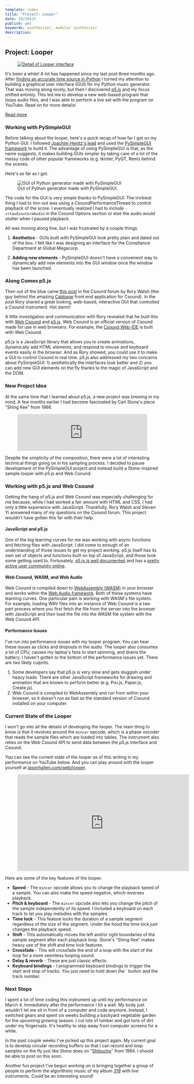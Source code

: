 ```yaml
---
template: index
title: "Project: Looper"
date: 20210425
publish: yes
keywords: synthesizer, modular synthesizer
description: 
---
```

## Project: Looper

<figure><a href="/blog/project-looper.html"><img src="/images/looper.png" alt="Detail of Looper interface"/></a>
</figure>

It's been a while! A lot has happened since my last post three months ago. After [finding an accurate time source in Python](index.php?option=com_content&view=article&id=21:project-musical-time-in-python&catid=8:blog) I turned my attention to building a graphical user interface (GUI) for my Python music generator. That was moving along nicely, but then I discovered [p5.js](https://p5js.org/) and my focus shifted entirely. This led me to develop a new web-based program that loops audio files, and I was able to perform a live set with the program on YouTube. Read on for more details!

<a class="readmore" href="">Read more</a>

### Working with PySimpleGUI

Before talking about the looper, here's a quick recap of how far I got on my Python GUI. I followed [Joachim Heintz's lead](https://github.com/csound/ctcsound/blob/master/cookbook/11-GUI-with-PySimpleGUI.ipynb) and used the [PySimpleGUI framework](https://pysimplegui.readthedocs.io/en/latest/) to build it. The advantage of using PySimpleGUI is that, as the name suggests, it makes building GUIs simpler by taking care of a lot of the messy code of other popular frameworks (e.g. tkinter, PyQT, Remi) behind the scenes.

Here's as far as I got.

<figure><img src="/images/python_generator.png" alt="GUI of Python generator made with PySimpleGUI"/>
<figcaption>GUI of Python generator made with PySimpleGUI.</figcaption>
</figure>

The code for the GUI is very simple thanks to PySimpleGUI. The trickiest thing I had to iron out was using a CsoundPerformanceThread to control playback of the score. I eventually realized I had to include `-+rtaudio=CoreAudio` in the Csound Options section or else the audio would stutter when I paused playback.

All was moving along fine, but I was frustrated by a couple things.

1.  **Aesthetics** - GUIs built with PySimpleGUI look pretty plain and dated out of the box. I felt like I was designing an interface for the Compliance Department at Global Megacorp.
    
2.  **Adding new elements** - PySimpleGUI doesn't have a convenient way to dynamically add new elements into the GUI window once the window has been launched.
    

### Along Comes p5.js

Then out of the blue came [this post](https://forum.csound.com/t/interactive-flowcharts/116) in the Csound forum by Rory Walsh (the guy behind the amazing [Cabbage](https://cabbageaudio.com/) front end application for Csound). In the post Rory shared a great looking, web-based, interactive GUI that controlled a Csound instrument. Hot damn!

A little investigation and communication with Rory revealed that he built this with [Web Csound](https://csound.com/docs/web/) and [p5.js](https://p5js.org/). Web Csound is an official version of Csound made for use in web browsers. For example, the [Csound Web-IDE](https://ide.csound.com/) is built with Web Csound.

p5.js is a JavaScript library that allows you to create animations, dynamically add HTML elements, and respond to mouse and keyboard events easily in the browser. And as Rory showed, you could use it to make a GUI to control Csound in real time. p5.js also addressed my two concerns about PySimpleGUI: 1) aesthetically the interfaces look better and 2) you can add new GUI elements on the fly thanks to the magic of JavaScript and the DOM.

### New Project Idea

At the same time that I learned about p5.js, a new project was brewing in my mind. A few months earlier I had become fascinated by Carl Stone's piece "Shing Kee" from 1986.

<figure><iframe style="border: 0;" src="https://bandcamp.com/EmbeddedPlayer/album=1021630657/size=large/bgcol=ffffff/linkcol=333333/tracklist=false/artwork=small/track=497536404/transparent=true/" width="100%" height="120px" frameborder="0"></iframe></figure>

Despite the simplicity of the composition, there were a lot of interesting technical things going on in his sampling process. I decided to pause development of the PySimpleGUI project and instead build a Stone-inspired sample looper with p5.js and Web Csound.

### Working with p5.js and Web Csound

Getting the hang of p5.js and Web Csound was especially challenging for me because, while I had worked a fair amount with HTML and CSS, I had only a little experience with JavaScript. Thankfully, Rory Walsh and Steven Yi answered many of my questions on the Csound forum. This project wouldn't have gotten this far with their help.

#### JavaScript and p5.js

One of the big learning curves for me was working with async functions and fetching files with JavaScript. I did come to enough of an understanding of those issues to get my project working. p5.js itself has its own set of objects and functions built on top of JavaScript, and those took some getting used to. Fortunately, [p5.js is well documented](https://p5js.org/reference/) and has a [pretty active user community online](https://discourse.processing.org/c/p5js/10).

#### Web Csound, WASM, and Web Audio

Web Csound is compiled down to [WebAssembly (WASM)](https://webassembly.org/) in your browser and works within the [Web Audio framework](https://developer.mozilla.org/en-US/docs/Web/API/Web_Audio_API). Both of these systems have learning curves. One particular pain is working with WASM's file system. For example, loading WAV files into an instance of Web Csound is a two part process where you first fetch the file from the server into the browser with JavaScript and then load the file into the WASM file system with the Web Csound API.

#### Performance Issues

I've run into performance issues with my looper program. You can hear these issues as clicks and dropouts in the audio. The looper also consumes a lot of CPU, causes my laptop's fans to start spinning, and drains the battery. I haven't gotten to the bottom of the performance issues yet. There are two likely culprits.

1.  Some developers say that p5.js is very slow and gets sluggish under heavy loads. There are other JavaScript frameworks for drawing and animation that are known to perform better (e.g. Pixi.js, Paper.js, Create.js).
2.  Web Csound is compiled to WebAssembly and run from within your browser, so it doesn't run as fast as the standard version of Csound installed on your computer.

### Current State of the Looper

I won't go into all the details of developing the looper. The main thing to know is that it revolves around the `mincer` opcode, which is a phase vocoder that reads the sample files which are loaded into tables. The instrument also relies on the Web Csound API to send data between the p5.js interface and Csound.

You can see the current state of the looper as of this writing in my performance on YouTube below. And you can play around with the looper yourself at [jasonhallen.com/web/looper](web/looper/).

<figure style="text-align: center;" data-wf-figure="1"><iframe title="YouTube video player" src="https://www.youtube.com/embed/5-UH1UPIE58" width="560" height="315" frameborder="0" allowfullscreen="allowfullscreen"></iframe></figure>

Here are some of the key features of the looper.

*   **Speed** - The `mincer` opcode allows you to change the playback speed of a sample. You can also make the speed negative, which reverses playback.
*   **Pitch & keyboard** - The `mincer` opcode also lets you change the pitch of the sample independently of its speed. I included a keyboard on each track to let you play melodies with the samples.
*   **Time lock** - This feature locks the duration of a sample segment regardless of the size of the segment. Under the hood the time lock just changes the playback speed.
*   **Shift** - This automatically moves the left and/or right boundaries of the sample segment after each playback loop. Stone's "Shing Kee" makes heavy use of the shift and time lock features.
*   **Crossfade** - This will crossfade the end of a loop with the start of the loop for a more seemless looping sound.
*   **Delay & reverb** - These are just classic effects.
*   **Keyboard bindings** - I programmed keyboard bindings to trigger the start and stop of tracks. You just need to hold down the \` button and the track number.

### Next Steps

I spent a lot of time coding this instrument up until my performance on March 4. Immediately after the performance I hit a wall. My body just wouldn't let me sit in front of a computer and code anymore. Instead, I switched gears and spent six weeks building a backyard vegetable garden for the upcoming growing season. I cut lots of lumber and got tons of dirt under my fingernails. It's healthy to step away from computer screens for a while.

In the past couple weeks I've picked up this project again. My current goal is to develop circular recording buffers so that I can record and loop samples on the fly just like Stone does on "[Shibucho](https://unseenworlds.bandcamp.com/track/shibucho-1984)" from 1984. I should be able to post on this soon.

Another fun project I've begun working on is bringing together a group of people to perform the algorithmic music of my album _[318](https://jasonhallen.bandcamp.com/album/318)_ with live instruments. Could be an interesting sound!